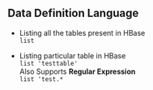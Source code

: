 ## Data Definition Language
- Listing all the tables present in HBase<br>
`list`  

- Listing particular table in HBase<br>
`list 'testtable'`  
Also Supports **Regular Expression**<br>
`list 'test.*`  